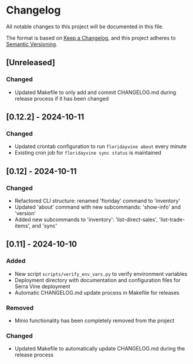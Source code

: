 # Changelog

All notable changes to this project will be documented in this file.

The format is based on [Keep a Changelog](https://keepachangelog.com/en/1.0.0/),
and this project adheres to [Semantic Versioning](https://semver.org/spec/v2.0.0.html).

## [Unreleased]

### Changed

- Updated Makefile to only add and commit CHANGELOG.md during release process if it has been changed

## [0.12.2] - 2024-10-11

### Changed

- Updated crontab configuration to run `floridayvine about` every minute
- Existing cron job for `floridayvine sync status` is maintained

## [0.12] - 2024-10-11

### Changed
- Refactored CLI structure: renamed 'floriday' command to 'inventory'
- Updated 'about' command with new subcommands: 'show-info' and 'version'
- Added new subcommands to 'inventory': 'list-direct-sales', 'list-trade-items', and 'sync'

## [0.11] - 2024-10-10

### Added
- New script `scripts/verify_env_vars.py` to verify environment variables
- Deployment directory with documentation and configuration files for Serra Vine deployment
- Automatic CHANGELOG.md update process in Makefile for releases

### Removed
- Minio functionality has been completely removed from the project

### Changed
- Updated Makefile to automatically update CHANGELOG.md during the release process

